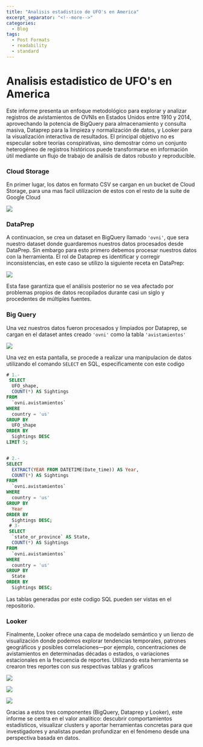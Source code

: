 ```yaml
---
title: "Analisis estadistico de UFO's en America"
excerpt_separator: "<!--more-->"
categories:
  - Blog
tags:
  - Post Formats
  - readability
  - standard
---
```


# Analisis estadistico de UFO's en America

Este informe presenta un enfoque metodológico para explorar y analizar registros de avistamientos de OVNIs en Estados Unidos entre 1910 y 2014, aprovechando la potencia de BigQuery para almacenamiento y consulta masiva, Dataprep para la limpieza y normalización de datos, y Looker para la visualización interactiva de resultados. El principal objetivo no es especular sobre teorías conspirativas, sino demostrar cómo un conjunto heterogéneo de registros históricos puede transformarse en información útil mediante un flujo de trabajo de análisis de datos robusto y reproducible.

### Cloud Storage

En primer lugar, los datos en formato CSV se cargan en un bucket de Cloud Storage, para una mas facil utilizacion de estos con el resto de la suite de Google Cloud

![](https://holocron.so/uploads/d8662850-screenshot-2025-06-02-081412.png)

### DataPrep

A continuacion, se crea un dataset en BigQuery llamado `'ovni'`, que sera nuestro dataset donde guardaremos nuestros datos procesados desde DataPrep. Sin embargo para esto primero debemos procesar nuestros datos con la herramienta. El rol de Dataprep es identificar y corregir inconsistencias, en este caso se utilizo la siguiente receta en DataPrep:

![](https://holocron.so/uploads/1440f3e1-screenshot-2025-06-01-230226.png)

Esta fase garantiza que el análisis posterior no se vea afectado por problemas propios de datos recopilados durante casi un siglo y procedentes de múltiples fuentes.

### Big Query

Una vez nuestros datos fueron procesados y limpiados por Dataprep, se cargan en el dataset antes creado `'ovni'` como la tabla `'avistamientos'`

![](https://holocron.so/uploads/06d44241-screenshot-2025-06-02-082620.png)

Una vez en esta pantalla, se procede a realizar una manipulacion de datos utilizando el comando `SELECT` en SQL, especificamente con este codigo

```SQL
# 1.- 
 SELECT 
  UFO_shape,
  COUNT(*) AS Sightings
FROM 
  `ovni.avistamientos`
WHERE 
  country = 'us'
GROUP BY 
  UFO_shape
ORDER BY 
  Sightings DESC
LIMIT 5;


# 2.-
SELECT 
  EXTRACT(YEAR FROM DATETIME(Date_time)) AS Year,
  COUNT(*) AS Sightings
FROM 
  `ovni.avistamientos`
WHERE 
  country = 'us'
GROUP BY 
  Year
ORDER BY 
  Sightings DESC;
 # 3-
 SELECT 
  `state_or_province` AS State,
  COUNT(*) AS Sightings
FROM 
  `ovni.avistamientos`
WHERE 
  country = 'us'
GROUP BY 
  State
ORDER BY 
  Sightings DESC;
```

Las tablas generadas por este codigo SQL pueden ser vistas en el repositorio.

### Looker

Finalmente, Looker ofrece una capa de modelado semántico y un lienzo de visualización donde podemos explorar tendencias temporales, patrones geográficos y posibles correlaciones—por ejemplo, concentraciones de avistamientos en determinadas décadas o estados, o variaciones estacionales en la frecuencia de reportes. Utilizando esta herramienta se crearon tres reportes con sus respectivas tablas y graficos

![](https://holocron.so/uploads/2bd6fece-image.png)

![](https://holocron.so/uploads/f9cef7a8-image.png)

![](https://holocron.so/uploads/6b3130d3-screenshot-2025-06-02-070030.png)

Gracias a estos tres componentes (BigQuery, Dataprep y Looker), este informe se centra en el valor analítico: descubrir comportamientos estadísticos, visualizar clusters y aportar herramientas concretas para que investigadores y analistas puedan profundizar en el fenómeno desde una perspectiva basada en datos.
